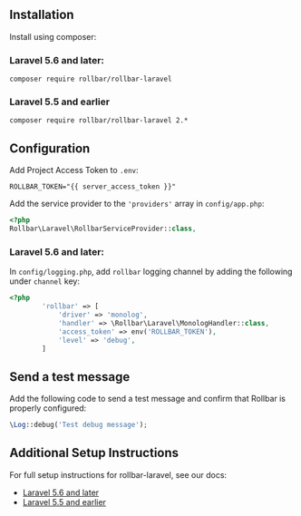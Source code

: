 ## Installation
Install using composer:

### Laravel 5.6 and later:
```
composer require rollbar/rollbar-laravel
```

### Laravel 5.5 and earlier
```
composer require rollbar/rollbar-laravel 2.*
```

## Configuration
Add Project Access Token to `.env`:
```
ROLLBAR_TOKEN="{{ server_access_token }}"
```

Add the service provider to the `'providers'` array in `config/app.php`:

```php
<?php
Rollbar\Laravel\RollbarServiceProvider::class,
```

### Laravel 5.6 and later:
In `config/logging.php`, add `rollbar` logging channel by adding the following under `channel` key:

```php
<?php
        'rollbar' => [
            'driver' => 'monolog',
            'handler' => \Rollbar\Laravel\MonologHandler::class,
            'access_token' => env('ROLLBAR_TOKEN'),
            'level' => 'debug',
        ]
```

## Send a test message
Add the following code to send a test message and confirm that Rollbar is properly configured:

```php
\Log::debug('Test debug message');
```
## Additional Setup Instructions

For full setup instructions for rollbar-laravel, see our docs:
* [Laravel 5.6 and later](https://docs.rollbar.com/docs/laravel)
* [Laravel 5.5 and earlier](https://docs.rollbar.com/docs/laravel-55)
